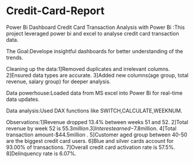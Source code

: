 # Credit-Card-Report
Power Bi Dashboard
Credit Card Transaction Analysis with Power Bi :This project leveraged power bi and excel to analyse credit card transaction data.

The Goal:Develope insightful dashboards for better understanding of the trends.

Cleaning up the data:1]Removed duplicates and irrelevant columns.
2]Ensured data types are accurate.
3]Added new columns(age group, total revenue, salary group) for deeper analysis.

Data powerhouse:Loaded data from MS excel into Power Bi for real-time data updates.

Data analysis:Used DAX functions like SWITCH,CALCULATE,WEEKNUM.

Observations:1]Revenue dropped 13.4% between weeks 51 and 52.
2]Total revenue by week 52 is $55.3 million.
3]Interest earned-$7.8million.
4]Total transaction amount-$44.5million .
5]Customer aged group between 40-50 are the biggest credit card users.
6]Blue and silver cards account for 93.00% of transactions.
7]Overall credit card activation rate is 57.5%.
8]Delinquency rate is 6.07%.

